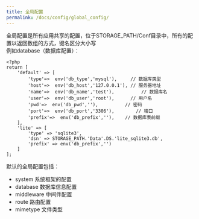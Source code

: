```yaml
---
title: 全局配置
permalink: /docs/config/global_config/
---
```


全局配置是所有应用共享的配置，位于STORAGE_PATH/Conf目录中，所有的配置以返回数组的方式，键名区分大小写  
例如database（数据库配置）：

```
<?php
return [
	'default' => [
		'type'=>  env('db_type','mysql'),     // 数据库类型
		'host'=>  env('db_host','127.0.0.1'), // 服务器地址
		'name'=>  env('db_name','test'),          // 数据库名
		'user'=>  env('db_user','root'),      // 用户名
		'pwd'=>  env('db_pwd',''),          // 密码
		'port'=>  env('db_port','3306'),        // 端口
		'prefix'=>  env('db_prefix',''),    // 数据库表前缀
	],
	'lite' => [
		'type' => 'sqlite3',
		'dsn' => STORAGE_PATH.'Data'.DS.'lite_sqlite3.db',
		'prefix' => env('db_prefix','')
	]
];
```
默认的全局配置包括：  
- system 系统框架的配置
- database 数据库信息配置
- middleware 中间件配置
- route 路由配置
- mimetype 文件类型

